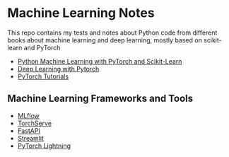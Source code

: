 Machine Learning Notes
======================
This repo contains my tests and notes about Python code from different books
about machine learning and deep learning, mostly based on scikit-learn and PyTorch

* [Python Machine Learning with PyTorch and Scikit-Learn](pml3/)
* [Deep Learning with Pytorch](dlwpt/)
* [PyTorch Tutorials](pytorch_tut/)

## Machine Learning Frameworks and Tools
* [MLflow](https://mlflow.org/)  
* [TorchServe](https://pytorch.org/serve/)  
* [FastAPI](https://fastapi.tiangolo.com/)  
* [Streamlit](https://streamlit.io/)  
* [PyTorch Lightning](https://lightning.ai/)
